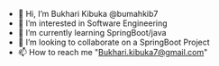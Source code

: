 - 👋 Hi, I’m Bukhari Kibuka @bumahkib7
- 👀 I’m interested in Software Engineering
- 🌱 I’m currently learning SpringBoot/java
- 💞️ I’m looking to collaborate on a SpringBoot Project
- 📫 How to reach me "Bukhari.kibuka7@gmail.com"

<!---
bumahkib7/bumahkib7 is a ✨ special ✨ repository because its `README.md` (this file) appears on your GitHub profile.
You can click the Preview link to take a look at your changes.
--->
